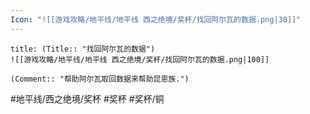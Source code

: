 ```yaml
---
Icon: "![[游戏攻略/地平线/地平线 西之绝境/奖杯/找回阿尔瓦的数据.png|30]]"
---
```

```ad-common-bronze-trophy
title: (Title:: "找回阿尔瓦的数据")
![[游戏攻略/地平线/地平线 西之绝境/奖杯/找回阿尔瓦的数据.png|100]]

(Comment:: "帮助阿尔瓦取回数据来帮助昆恩族.")
```

#地平线/西之绝境/奖杯 #奖杯 #奖杯/铜
